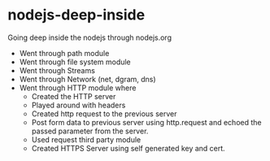 # nodejs-deep-inside
Going deep inside the nodejs through nodejs.org

- Went through path module
- Went through file system module
- Went through Streams
- Went through Network (net, dgram, dns)
- Went through HTTP module where
    - Created the HTTP server
    - Played around with headers
    - Created http request to the previous server
    - Post form data to previous server using http.request and echoed the passed parameter from the server.
    - Used request third party module
    - Created HTTPS Server using self generated key and cert.